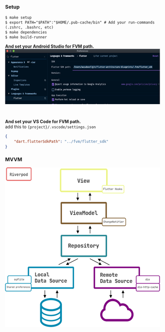

### Setup

```shell script
$ make setup
$ export PATH="$PATH":"$HOME/.pub-cache/bin" # Add your run-commands (.zshrc, .bashrc, etc)
$ make dependencies
$ make build-runner
```

**And set your Android Studio for FVM path.**  
<img height="180px" src="https://github.com/wasabeef/art/raw/master/flutter-architecture-blueprints/fvm-intellij-env.png"/>

<br/>


**And set your VS Code for FVM path.**  
add this to `{project}/.vscode/settings.json`
```json
{
    "dart.flutterSdkPath": "../fvm/flutter_sdk"
}
```

### MVVM
<img height="520px" src="https://github.com/wasabeef/art/raw/master/flutter-architecture-blueprints/MVVM.jpg" />

